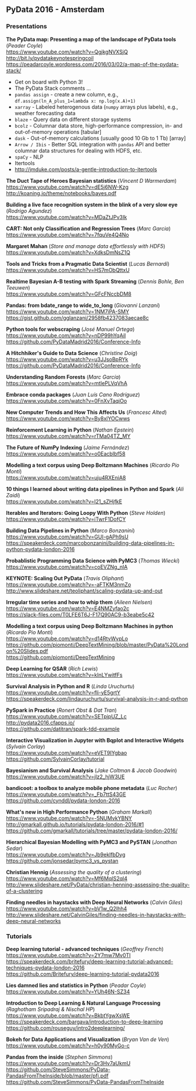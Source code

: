 ## PyData 2016 - Amsterdam

### Presentations


**The PyData map: Presenting a map of the landscape of PyData tools** (_Peader Coyle_)
<br/>https://www.youtube.com/watch?v=QgjkgNVXSjQ
<br/>http://bit.ly/pydatakeynotespringcoil
<br/>https://peadarcoyle.wordpress.com/2016/03/02/a-map-of-the-pydata-stack/

- Get on board with Python 3!
- The PyData Stack comments ...
 - `pandas assign` - create a new column, e.g., `df.assign(ln_A_plus_1=lambda x: np.log(x.A)+1)`
 - `xarray` - Labeled heterogenous data (`numpy` arrays plus labels), e.g., weather forecasting data
 - `blaze` - Query data on different storage systems
 - `bcolz` - Columnar data store, high-performance compression, in- and out-of-memory operations [tabular]
 - `dask` - Out-of-memory calculations (usually good 10 Gb to 1 Tb) [array]
 - `Arrow / Ibis` - Better SQL integration with `pandas` API and better columnar data structures for dealing with HDFS, etc.
 - `spaCy` - NLP
- Itertools
 - http://jmduke.com/posts/a-gentle-introduction-to-itertools

**The Duct Tape of Heroes Bayesian statistics** (_Vincent D Warmerdam_)
<br/>https://www.youtube.com/watch?v=dE5j6NW-Kzg
<br/>http://koaning.io/theme/notebooks/bayes.pdf

**Building a live face recognition system in the blink of a very slow eye** (_Rodrigo Agundez_)
<br/>https://www.youtube.com/watch?v=MDaZtJPv3Ik

**CART: Not only Classification and Regression Trees** (_Marc Garcia_)
<br/>https://www.youtube.com/watch?v=7fquVe4Q4No

**Margaret Mahan** (_Store and manage data effortlessly with HDF5_)
<br/>https://www.youtube.com/watch?v=XdksDmNsZ1Q

**Tools and Tricks from a Pragmatic Data Scientist** (_Lucas Bernardi_)
<br/>https://www.youtube.com/watch?v=HS7mObQttxU

**Realtime Bayesian A-B testing with Spark Streaming** (_Dennis Bohle, Ben Teeuwen_)
<br/>https://www.youtube.com/watch?v=GFcFNccbDM8

**Pandas: from bdate_range to wide_to_long** (_Giovanni Lanzani_)
<br/>https://www.youtube.com/watch?v=1NM7iPA-SMY
<br/>https://gist.github.com/gglanzani/2958fb4237083aecae8c

**Python tools for webscraping** (_José Manuel Ortega_)
<br/>https://www.youtube.com/watch?v=nDP99hYqAiI
<br/>https://github.com/PyDataMadrid2016/Conference-Info

**A Hitchhiker's Guide to Data Science** (_Christine Doig_)
<br/>https://www.youtube.com/watch?v=u3JJsoBpRYk
<br/>https://github.com/PyDataMadrid2016/Conference-Info

**Understanding Random Forests** (_Marc García_)
<br/>https://www.youtube.com/watch?v=mtIePLVqVhA

**Embrace conda packages** (_Juan Luís Cano Rodríguez_)
<br/>https://www.youtube.com/watch?v=0FnXvTaqiOo

**New Computer Trends and How This Affects Us** (_Francesc Alted_)
<br/>https://www.youtube.com/watch?v=By8xlYOCwws

**Reinforcement Learning in Python** (_Nathan Epstein_)
<br/>https://www.youtube.com/watch?v=rTMa04TZ_MY

**The Future of NumPy Indexing** (_Jaime Fernández_)
<br/>https://www.youtube.com/watch?v=o0EacbIbf58

**Modelling a text corpus using Deep Boltzmann Machines** (_Ricardo Pio Monti_)
<br/>https://www.youtube.com/watch?v=uju4RXEniA8

**10 things I learned about writing data pipelines in Python and Spark** (_Ali Zaidi_)
<br/>https://www.youtube.com/watch?v=I21_sZHjfkE

**Iterables and Iterators: Going Loopy With Python** (_Steve Holden_)
<br/>https://www.youtube.com/watch?v=iTwrF1DofCY

**Building Data Pipelines in Python** (_Marco Bonzanini_)
<br/>https://www.youtube.com/watch?v=GUI-gAPh9sU
<br/>https://speakerdeck.com/marcobonzanini/building-data-pipelines-in-python-pydata-london-2016

**Probablistic Programming Data Science with PyMC3** (_Thomas Wiecki_)
<br/>https://www.youtube.com/watch?v=coEVZNg_nlA

**KEYNOTE: Scaling Out PyData** (_Travis Oliphant_)
<br/>https://www.youtube.com/watch?v=-aFTKM3nmZo
<br/>http://www.slideshare.net/teoliphant/scaling-pydata-up-and-out

**Irregular time series and how to whip them** (_Aileen Nielsen_)
<br/>https://www.youtube.com/watch?v=E4NMZyfao2c
<br/>https://slack-files.com/T0LFE6T6J-F17Q90AC9-b3eabe5c42

**Modelling a text corpus using Deep Boltzmann Machines in python** (_Ricardo Pio Monti_)
<br/>https://www.youtube.com/watch?v=d14RtvWvpLo
<br/>https://github.com/piomonti/DeepTextMining/blob/master/PyData%20London%20Slides.pdf
<br/>https://github.com/piomonti/DeepTextMining

**Deep Learning for QSAR** (_Rich Lewis_)
<br/>https://www.youtube.com/watch?v=kInLYwitfFs

**Survival Analysis in Python and R** (_Linda Uruchurtu_)
<br/>https://www.youtube.com/watch?v=fli-yE5grtY
<br/>https://speakerdeck.com/lindauruchurtu/survival-analysis-in-r-and-python

**PySpark in Practice** (_Ronert Obst & Dat Tran_)
<br/>https://www.youtube.com/watch?v=SETpipUZ_Lc
<br/>http://pydata2016.cfapps.io/
<br/>https://github.com/datitran/spark-tdd-example

**Interactive Visualization in Jupyter with Bqplot and Interactive Widgets** (_Sylvain Corlay_)
<br/>https://www.youtube.com/watch?v=eVET9IYgbao
<br/>https://github.com/SylvainCorlay/tutorial

**Bayesianism and Survival Analysis** (_Jake Coltman & Jacob Goodwin_)
<br/>https://www.youtube.com/watch?v=jlz2_hjW3UE

**bandicoot: a toolbox to analyze mobile phone metadata** (_Luc Rocher_)
<br/>https://www.youtube.com/watch?v=_Fb7ttS43GE
<br/>https://github.com/cynddl/pydata-london-2016

**What's new in High Performance Python** (_Graham Markall_)
<br/>https://www.youtube.com/watch?v=-5NUMvkYBNY
<br/>http://gmarkall.github.io/tutorials/pydata-london-2016/#1
<br/>https://github.com/gmarkall/tutorials/tree/master/pydata-london-2016/

**Hierarchical Bayesian Modelling with PyMC3 and PySTAN** (_Jonathan Sedar_)
<br/>https://www.youtube.com/watch?v=Jb9eklfbDyg
<br/>https://github.com/jonsedar/pymc3_vs_pystan

**Christian Hennig** (_Assessing the quality of a clustering_)
<br/>https://www.youtube.com/watch?v=Mf6MqIS2ql4
<br/>http://www.slideshare.net/PyData/christian-henning-assessing-the-quality-of-a-clustering

**Finding needles in haystacks with Deep Neural Networks** (_Calvin Giles_)
<br/>https://www.youtube.com/watch?v=bV1w_Q2Ihh4
<br/>http://www.slideshare.net/CalvinGiles/finding-needles-in-haystacks-with-deep-neural-networks


### Tutorials

**Deep learning tutorial - advanced techniques** (_Geoffrey French_)
<br/>https://www.youtube.com/watch?v=2Y7mw7Mv0TI
<br/>https://speakerdeck.com/britefury/deep-learning-tutorial-advanced-techniques-pydata-london-2016
<br/>https://github.com/Britefury/deep-learning-tutorial-pydata2016

**Lies damned lies and statistics in Python** (_Peadar Coyle_)
<br/>https://www.youtube.com/watch?v=YUh46N-SZ34

**Introduction to Deep Learning & Natural Language Processing** (_Raghotham Sripadraj & Nischal HP_)
<br/>https://www.youtube.com/watch?v=BkbtYgwXsWE
<br/>https://speakerdeck.com/bargava/introduction-to-deep-learning
<br/>https://github.com/rouseguy/intro2deeplearning/

**Bokeh for Data Applications and Visualization** (_Bryan Van de Ven_)
<br/>https://www.youtube.com/watch?v=h0y90MyGo-c

**Pandas from the inside** (_Stephen Simmons_)
<br/>https://www.youtube.com/watch?v=Dr3Hv7aUkmU
<br/>https://github.com/SteveSimmons/PyData-PandasFromTheInside/blob/master/pfi.pdf
<br/>https://github.com/SteveSimmons/PyData-PandasFromTheInside

